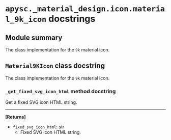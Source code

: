 # `apysc._material_design.icon.material_9k_icon` docstrings

## Module summary

The class implementation for the `9k` material icon.

## `Material9KIcon` class docstring

The class implementation for the `9k` material icon.

### `_get_fixed_svg_icon_html` method docstring

Get a fixed SVG icon HTML string.<hr>

**[Returns]**

- `fixed_svg_icon_html`: str
  - Fixed SVG icon HTML string.
